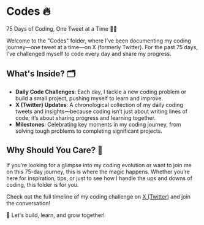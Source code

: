 # Codes 🔥
75 Days of Coding, One Tweet at a Time 🧑‍💻

Welcome to the "Codes" folder, where I’ve been documenting my coding journey—one tweet at a time—on X (formerly Twitter). For the past 75 days, I’ve challenged myself to code every day and share my progress. 

## What's Inside? 🗂️
- **Daily Code Challenges**: Each day, I tackle a new coding problem or build a small project, pushing myself to learn and improve.
- **X (Twitter) Updates**: A chronological collection of my daily coding tweets and insights—because coding isn’t just about writing lines of code; it’s about sharing progress and learning together.
- **Milestones**: Celebrating key moments in my coding journey, from solving tough problems to completing significant projects.

## Why Should You Care? 🤔
If you’re looking for a glimpse into my coding evolution or want to join me on this 75-day journey, this is where the magic happens. Whether you’re here for inspiration, tips, or just to see how I handle the ups and downs of coding, this folder is for you.

Check out the full timeline of my coding challenge on [X (Twitter)](https://twitter.com/codewithsushi) and join the conversation!

🚀 Let's build, learn, and grow together!

